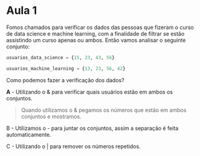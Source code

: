 # Aula 1

Fomos chamados para verificar os dados das pessoas que fizeram o curso de data science e machine learning, com a finalidade de filtrar se estão assistindo um curso apenas ou ambos. Então vamos analisar o seguinte conjunto:

```py
usuarios_data_science = {15, 23, 43, 56}

usuarios_machine_learning = {13, 23, 56, 42}
```

Como podemos fazer a verificação dos dados?

__A__ - Utilizando o & para verificar quais usuários estão em ambos os conjuntos.
> Quando utilizamos o & pegamos os números que estão em ambos conjuntos e mostramos.

B - Utilizamos o - para juntar os conjuntos, assim a separação é feita automaticamente.

C - Utilizando o | para remover os números repetidos.
